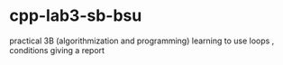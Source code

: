 # cpp-lab3-sb-bsu
practical 3B (algorithmization and programming)
learning to use loops , conditions
giving a report
